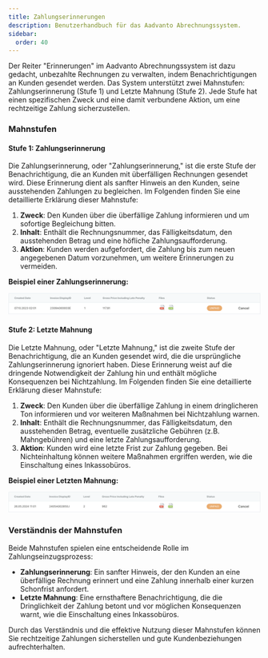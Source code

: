```yaml
---
title: Zahlungserinnerungen
description: Benutzerhandbuch für das Aadvanto Abrechnungssystem.
sidebar:
  order: 40
---
```


Der Reiter "Erinnerungen" im Aadvanto Abrechnungssystem ist dazu gedacht, unbezahlte Rechnungen zu verwalten, indem Benachrichtigungen an Kunden gesendet werden. Das System unterstützt zwei Mahnstufen: Zahlungserinnerung (Stufe 1) und Letzte Mahnung (Stufe 2). Jede Stufe hat einen spezifischen Zweck und eine damit verbundene Aktion, um eine rechtzeitige Zahlung sicherzustellen.

### Mahnstufen

#### Stufe 1: Zahlungserinnerung

Die Zahlungserinnerung, oder "Zahlungserinnerung," ist die erste Stufe der Benachrichtigung, die an Kunden mit überfälligen Rechnungen gesendet wird. Diese Erinnerung dient als sanfter Hinweis an den Kunden, seine ausstehenden Zahlungen zu begleichen. Im Folgenden finden Sie eine detaillierte Erklärung dieser Mahnstufe:

1. **Zweck**: Den Kunden über die überfällige Zahlung informieren und um sofortige Begleichung bitten.
2. **Inhalt**: Enthält die Rechnungsnummer, das Fälligkeitsdatum, den ausstehenden Betrag und eine höfliche Zahlungsaufforderung.
3. **Aktion**: Kunden werden aufgefordert, die Zahlung bis zum neuen angegebenen Datum vorzunehmen, um weitere Erinnerungen zu vermeiden.

**Beispiel einer Zahlungserinnerung:**

![Zahlungserinnerung](../../../../assets/reminderlvl1.png)

#### Stufe 2: Letzte Mahnung

Die Letzte Mahnung, oder "Letzte Mahnung," ist die zweite Stufe der Benachrichtigung, die an Kunden gesendet wird, die die ursprüngliche Zahlungserinnerung ignoriert haben. Diese Erinnerung weist auf die dringende Notwendigkeit der Zahlung hin und enthält mögliche Konsequenzen bei Nichtzahlung. Im Folgenden finden Sie eine detaillierte Erklärung dieser Mahnstufe:

1. **Zweck**: Den Kunden über die überfällige Zahlung in einem dringlicheren Ton informieren und vor weiteren Maßnahmen bei Nichtzahlung warnen.
2. **Inhalt**: Enthält die Rechnungsnummer, das Fälligkeitsdatum, den ausstehenden Betrag, eventuelle zusätzliche Gebühren (z.B. Mahngebühren) und eine letzte Zahlungsaufforderung.
3. **Aktion**: Kunden wird eine letzte Frist zur Zahlung gegeben. Bei Nichteinhaltung können weitere Maßnahmen ergriffen werden, wie die Einschaltung eines Inkassobüros.

**Beispiel einer Letzten Mahnung:**

![Letzte Mahnung](../../../../assets/reminderlvl2.png)

### Verständnis der Mahnstufen

Beide Mahnstufen spielen eine entscheidende Rolle im Zahlungseinzugsprozess:

- **Zahlungserinnerung**: Ein sanfter Hinweis, der den Kunden an eine überfällige Rechnung erinnert und eine Zahlung innerhalb einer kurzen Schonfrist anfordert.
- **Letzte Mahnung**: Eine ernsthaftere Benachrichtigung, die die Dringlichkeit der Zahlung betont und vor möglichen Konsequenzen warnt, wie die Einschaltung eines Inkassobüros.

Durch das Verständnis und die effektive Nutzung dieser Mahnstufen können Sie rechtzeitige Zahlungen sicherstellen und gute Kundenbeziehungen aufrechterhalten.